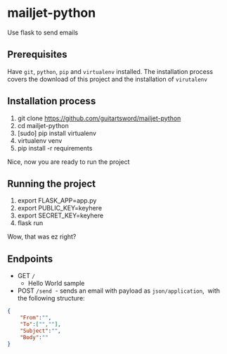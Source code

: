 # mailjet-python
Use flask to send emails

## Prerequisites
Have `git`, `python`, `pip` and `virtualenv` installed. The installation process
covers the download of this project and the installation of `virutalenv`

## Installation process

1. git clone https://github.com/guitartsword/mailjet-python
2. cd mailjet-python
3. [sudo] pip install virtualenv
4. virtualenv venv
5. pip install -r requirements

Nice, now you are ready to run the project

## Running the project

1. export FLASK_APP=app.py
2. export PUBLIC_KEY=keyhere
3. export SECRET_KEY=keyhere
4. flask run

Wow, that was ez right?

## Endpoints

- GET `/`
  - Hello World sample
- POST `/send`
  - sends an email with payload as `json/application`,
  with the following structure:
```json
{
    "From":"",
    "To":["",""],
    "Subject":"",
    "Body":""
}
```


